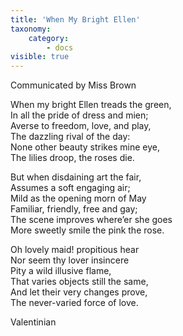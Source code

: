 ```yaml
---
title: 'When My Bright Ellen'
taxonomy:
    category:
        - docs
visible: true
---
```


<div class="author">Communicated by Miss Brown</div>

When my bright Ellen treads the green,  
In all the pride of dress and mien;  
Averse to freedom, love, and play,  
The dazzling rival of the day:  
None other beauty strikes mine eye,  
The lilies droop, the roses die.  

But when disdaining art the fair,  
Assumes a soft engaging air;  
Mild as the opening morn of May  
Familiar, friendly, free and gay;  
The scene improves where’er she goes  
More sweetly smile the pink the rose.  

Oh lovely maid! propitious hear  
Nor seem thy lover insincere  
Pity a wild illusive flame,  
That varies objects still the same,  
And let their very changes prove,  
The never-varied force of love.

Valentinian